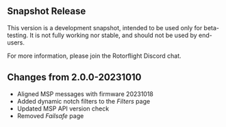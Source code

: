 ## Snapshot Release

This version is a development snapshot, intended to be used only for beta-testing.
It is not fully working nor stable, and should not be used by end-users.

For more information, please join the Rotorflight Discord chat.

## Changes from 2.0.0-20231010

- Aligned MSP messages with firmware 20231018
- Added dynamic notch filters to the *Filters* page
- Updated MSP API version check
- Removed *Failsafe* page
